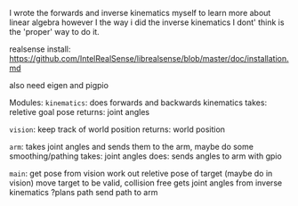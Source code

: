 
I wrote the forwards and inverse kinematics myself to learn more about linear algebra however I the way i did the inverse kinematics I dont' think is the 'proper' way to do it. 

realsense install:
https://github.com/IntelRealSense/librealsense/blob/master/doc/installation.md

also need eigen and pigpio

Modules:
`kinematics`:
	does forwards and backwards kinematics
	takes: reletive goal pose
	returns: joint angles
	
`vision`:
	keep track of world position
	returns: world position

`arm`:
	takes joint angles and sends them to the arm, maybe do some smoothing/pathing
	takes: joint angles
	does: sends angles to arm with gpio

`main`:
	get pose from vision
	work out reletive pose of target (maybe do in vision)
	move target to be valid, collision free
	gets joint angles from inverse kinematics
	?plans path
	send path to arm
